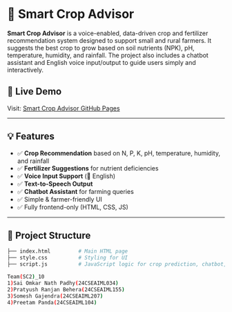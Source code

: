 # 🌾 Smart Crop Advisor

**Smart Crop Advisor** is a voice-enabled, data-driven crop and fertilizer recommendation system designed to support small and rural farmers. It suggests the best crop to grow based on soil nutrients (NPK), pH, temperature, humidity, and rainfall. The project also includes a chatbot assistant and English voice input/output to guide users simply and interactively.

## 🔗 Live Demo
Visit: [Smart Crop Advisor GitHub Pages](https://saiomkar1919.github.io/smart-crop-advisor/)

---

## 💡 Features

- ✅ **Crop Recommendation** based on N, P, K, pH, temperature, humidity, and rainfall
- ✅ **Fertilizer Suggestions** for nutrient deficiencies
- ✅ **Voice Input Support** (🎤 English)
- ✅ **Text-to-Speech Output**
- ✅ **Chatbot Assistant** for farming queries
- ✅ Simple & farmer-friendly UI
- ✅ Fully frontend-only (HTML, CSS, JS)

---

## 📁 Project Structure

```bash
├── index.html         # Main HTML page
├── style.css          # Styling for UI
├── script.js          # JavaScript logic for crop prediction, chatbot, voice input/output

Team(SC2)_10
1)Sai Omkar Nath Padhy(24CSEAIML034)
2)Pratyush Ranjan Behera(24CSEAIML155)
3)Somesh Gajendra(24CSEAIML207)
4)Preetam Panda(24CSEAIML104)

